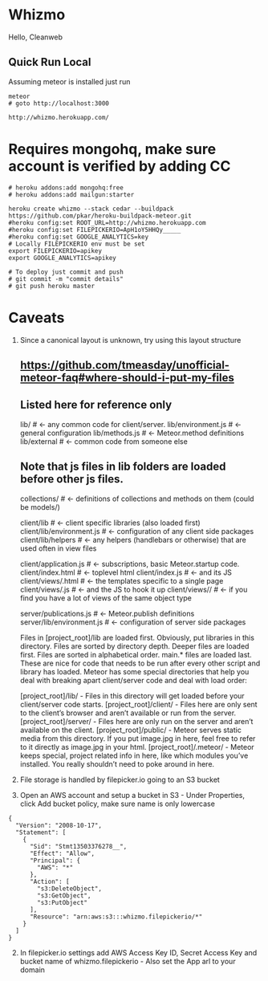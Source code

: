 Whizmo
======
Hello, Cleanweb

Quick Run Local
---------------
Assuming meteor is installed just run 

    meteor 
    # goto http://localhost:3000

    http://whizmo.herokuapp.com/


# Requires mongohq, make sure account is verified by adding CC 

    # heroku addons:add mongohq:free
    # heroku addons:add mailgun:starter

    heroku create whizmo --stack cedar --buildpack https://github.com/pkar/heroku-buildpack-meteor.git
    #heroku config:set ROOT_URL=http://whizmo.herokuapp.com
    #heroku config:set FILEPICKERIO=ApH1oY5HHQy_____
    #heroku config:set GOOGLE_ANALYTICS=key
    # Locally FILEPICKERIO env must be set 
    export FILEPICKERIO=apikey
    export GOOGLE_ANALYTICS=apikey

    # To deploy just commit and push
    # git commit -m "commit details"
    # git push heroku master


# Caveats
1.  Since a canonical layout is unknown, try using this layout structure

    ## https://github.com/tmeasday/unofficial-meteor-faq#where-should-i-put-my-files
    ## Listed here for reference only

    lib/                    # <- any common code for client/server. 
    lib/environment.js      # <- general configuration
    lib/methods.js          # <- Meteor.method definitions
    lib/external            # <- common code from someone else
    ## Note that js files in lib folders are loaded before other js files.

    collections/                 # <- definitions of collections and methods on them (could be models/)

    client/lib              # <- client specific libraries (also loaded first)
    client/lib/environment.js   # <- configuration of any client side packages
    client/lib/helpers      # <- any helpers (handlebars or otherwise) that are used often in view files

    client/application.js   # <- subscriptions, basic Meteor.startup code.
    client/index.html       # <- toplevel html
    client/index.js         # <- and its JS
    client/views/<page>.html  # <- the templates specific to a single page
    client/views/<page>.js    # <- and the JS to hook it up
    client/views/<type>/    # <- if you find you have a lot of views of the same object type

    server/publications.js  # <- Meteor.publish definitions
    server/lib/environment.js   # <- configuration of server side packages

    Files in [project_root]/lib are loaded first. Obviously, put libraries in this directory.
    Files are sorted by directory depth. Deeper files are loaded first.
    Files are sorted in alphabetical order.
    main.* files are loaded last. These are nice for code that needs to be run after every other script and library has loaded.
    Meteor has some special directories that help you deal with breaking apart client/server code and deal with load order:

    [project_root]/lib/ - Files in this directory will get loaded before your client/server code starts.
    [project_root]/client/ - Files here are only sent to the client’s browser and aren’t available or run from the server.
    [project_root]/server/ - Files here are only run on the server and aren’t available on the client.
    [project_root]/public/ - Meteor serves static media from this directory. If you put image.jpg in here, feel free to refer to it directly as image.jpg in your html.
    [project_root]/.meteor/ - Meteor keeps special, project related info in here, like which modules you’ve installed. You really shouldn’t need to poke around in here.
      


2. File storage is handled by filepicker.io going to an S3 bucket

  1. Open an AWS account and setup a bucket in S3
    - Under Properties, click Add bucket policy, make sure name is only lowercase

    {
      "Version": "2008-10-17",
      "Statement": [
        {
          "Sid": "Stmt13503376278__",
          "Effect": "Allow",
          "Principal": {
            "AWS": "*"
          },
          "Action": [
            "s3:DeleteObject",
            "s3:GetObject",
            "s3:PutObject"
          ],
          "Resource": "arn:aws:s3:::whizmo.filepickerio/*"
        }
      ]
    }

  2. In filepicker.io settings add AWS Access Key ID, Secret Access Key
  and bucket name of whizmo.filepickerio
    - Also set the App arl to your domain

